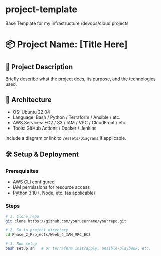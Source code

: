 # project-template
Base Template for my infrastructure /devops/cloud projects
# 📦 Project Name: [Title Here]

## 📁 Project Description

Briefly describe what the project does, its purpose, and the technologies used.

## 🚀 Architecture

- OS: Ubuntu 22.04
- Language: Bash / Python / Terraform / Ansible / etc.
- AWS Services: EC2 / S3 / IAM / VPC / CloudFront / etc.
- Tools: GitHub Actions / Docker / Jenkins

Include a diagram or link to `/Assets/Diagrams` if applicable.

## 🛠️ Setup & Deployment

### Prerequisites

- AWS CLI configured
- IAM permissions for resource access
- Python 3.10+, Node, etc. (as applicable)

### Steps

```bash
# 1. Clone repo
git clone https://github.com/yourusername/yourrepo.git

# 2. Go to project directory
cd Phase_2_Projects/Week_4_IAM_VPC_EC2

# 3. Run setup
bash setup.sh   # or terraform init/apply, ansible-playbook, etc.
